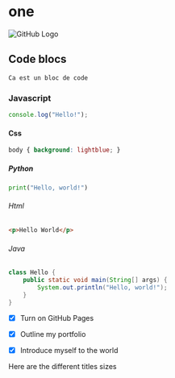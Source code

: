 # one
![GitHub Logo](https://github.githubassets.com/images/modules/logos_page/GitHub-Mark.png)
## Code blocs
```
Ca est un bloc de code
```
### Javascript
``` javascript
console.log("Hello!");
```
#### Css
``` css
body { background: lightblue; }
```
##### Python
``` python
print("Hello, world!")
```
###### Html
``` html
<p>Hello World</p>
```

###### Java
```java
class Hello {
    public static void main(String[] args) {
        System.out.println("Hello, world!");
    }
}
```
- [x] Turn on GitHub Pages
- [x] Outline my portfolio
- [x] Introduce myself to the world


Here are the different titles sizes



